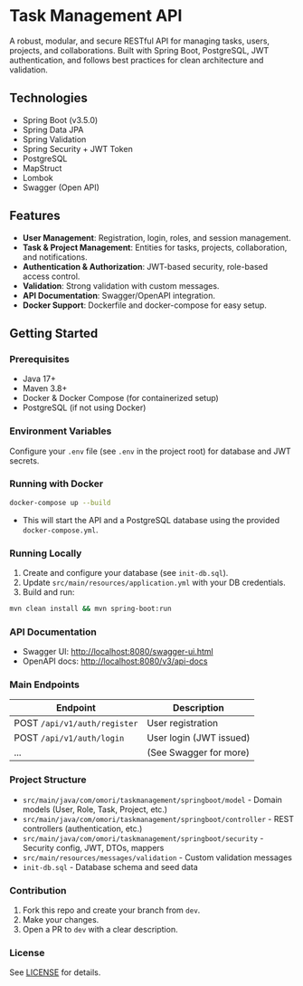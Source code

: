 # Task Management API

A robust, modular, and secure RESTful API for managing tasks, users, projects, and collaborations. Built with Spring Boot, PostgreSQL, JWT authentication, and follows best practices for clean architecture and validation.

## Technologies

- Spring Boot (v3.5.0)
- Spring Data JPA
- Spring Validation
- Spring Security + JWT Token
- PostgreSQL
- MapStruct
- Lombok
- Swagger (Open API)

## Features

- **User Management**: Registration, login, roles, and session management.
- **Task & Project Management**: Entities for tasks, projects, collaboration, and notifications.
- **Authentication & Authorization**: JWT-based security, role-based access control.
- **Validation**: Strong validation with custom messages.
- **API Documentation**: Swagger/OpenAPI integration.
- **Docker Support**: Dockerfile and docker-compose for easy setup.

## Getting Started

### Prerequisites

- Java 17+
- Maven 3.8+
- Docker & Docker Compose (for containerized setup)
- PostgreSQL (if not using Docker)

### Environment Variables

Configure your `.env` file (see `.env` in the project root) for database and JWT secrets.

### Running with Docker

```sh
docker-compose up --build
```

- This will start the API and a PostgreSQL database using the provided `docker-compose.yml`.

### Running Locally

1. Create and configure your database (see `init-db.sql`).
2. Update `src/main/resources/application.yml` with your DB credentials.
3. Build and run:

```sh
mvn clean install && mvn spring-boot:run
```

### API Documentation

- Swagger UI: [http://localhost:8080/swagger-ui.html](http://localhost:8080/swagger-ui.html)
- OpenAPI docs: [http://localhost:8080/v3/api-docs](http://localhost:8080/v3/api-docs)

### Main Endpoints

| Endpoint                 | Description                |
|--------------------------|----------------------------|
| POST `/api/v1/auth/register` | User registration         |
| POST `/api/v1/auth/login`    | User login (JWT issued)   |
| ...                      | (See Swagger for more)     |

### Project Structure

- `src/main/java/com/omori/taskmanagement/springboot/model` - Domain models (User, Role, Task, Project, etc.)
- `src/main/java/com/omori/taskmanagement/springboot/controller` - REST controllers (authentication, etc.)
- `src/main/java/com/omori/taskmanagement/springboot/security` - Security config, JWT, DTOs, mappers
- `src/main/resources/messages/validation` - Custom validation messages
- `init-db.sql` - Database schema and seed data

### Contribution

1. Fork this repo and create your branch from `dev`.
2. Make your changes.
3. Open a PR to `dev` with a clear description.

### License

See [LICENSE](LICENSE) for details.
